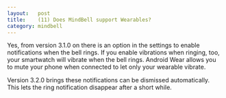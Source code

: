 ```yaml
---
layout:   post
title:    (11) Does MindBell support Wearables?
category: mindbell
---
```


Yes, from version 3.1.0 on there is an option in the settings to enable notifications when the bell rings. If you enable vibrations when ringing, too, your smartwatch will vibrate when the bell rings. Android Wear allows you to mute your phone when connected to let only your wearable vibrate.

Version 3.2.0 brings these notifications can be dismissed automatically. This lets the ring notification disappear after a short while.
